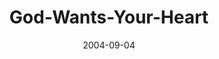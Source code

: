 ---
layout: music 
title: "God-Wants-Your-Heart"
series: "Life, The Universe and Everything"
date: 2004-09-04 
description: "Life, The Universe and Everything"
audio: "http://www.crossroads.net/audio/2004/2004_08_Life/LTUAE_04_09-04-04_Heart.mp3"
audio-duration: "39:33"
src: "http://www.crossroads.net/players/media/mediumHz/DefaultVideoImage.jpg"
---